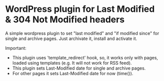 # WordPress plugin for Last Modified & 304 Not Modified headers
A simple wordpress plugin to set "last modified" and "if modified since" for single and archive pages.
Just archivate it, install and activate it.

Important:
  - This plugin uses 'template_redirect' hook, so, it works only with pages, loaded using templates (e.g. It will not work for RSS feed).
  - This plugin sets Last-Modified date for single and archive pages.
  - For other pages it sets Last-Modified date for now (time()). 
